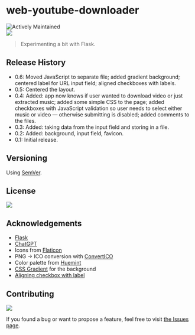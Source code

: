 # web-youtube-downloader

![Actively Maintained](https://img.shields.io/badge/Maintenance%20Level-Actively%20Maintained-green.svg)
<br>
![](https://img.shields.io/badge/platform-Windows-blue)

>Experimenting a bit with Flask.

<!-- ## Screenshots -->

<!-- ### Windows -->

<!-- ![1]() -->

<!-- ### macOS -->

<!-- ![1]() -->
<!-- ![2]() -->

<!-- ## How to use

1. 
2.
3. -->

## Release History

- 0.6: Moved JavaScript to separate file; added gradient background; centered label for URL input field; aligned checkboxes with labels.
- 0.5: Centered the layout.
- 0.4: Added: app now knows if user wanted to download video or just extracted music; added some simple CSS to the page; added checkboxes with JavaScript validation so user needs to select either music or video — otherwise submitting is disabled; added comments to the files. 
- 0.3: Added: taking data from the input field and storing in a file.
- 0.2: Added: background, input field, favicon.
- 0.1: Initial release.

<!-- <details> -->

<!-- <summary>
Click to see all updates < 1.0.0
</summary> -->

<!-- - 0.2: 
- 0.1: Initial release.
</details> -->

<!-- <br> -->

## Versioning

Using [SemVer](http://semver.org/).

## License

![](https://img.shields.io/github/license/vardecab/web-youtube-downloader)

## Acknowledgements

- [Flask](https://flask.palletsprojects.com/en/2.2.x/)
- [ChatGPT](https://chat.openai.com/chat)
- Icons from [Flaticon](https://www.flaticon.com)
- PNG → ICO conversion with [ConvertICO](https://convertico.com)
- Color palette from [Huemint](https://huemint.com/back-gradient-3/)
- [CSS Gradient](https://cssgradient.io) for the background
- [Aligning checkbox with label](https://stackoverflow.com/questions/306252/how-to-align-checkboxes-and-their-labels-consistently-cross-browsers#comment43209725_306252)

## Contributing

![](https://img.shields.io/github/issues/vardecab/web-youtube-downloader)

If you found a bug or want to propose a feature, feel free to visit [the Issues page](https://github.com/vardecab/web-youtube-downloader/issues).

